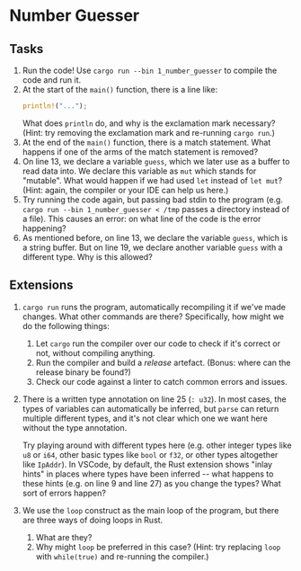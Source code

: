 # Number Guesser

## Tasks

1. Run the code!  Use `cargo run --bin 1_number_guesser` to compile the code and run it.
2. At the start of the `main()` function, there is a line like:
   ```rust
   println!("...");
   ```
   What does `println` do, and why is the exclamation mark necessary?  (Hint: try removing the exclamation mark and re-running `cargo run`.)
3. At the end of the `main()` function, there is a match statement.  What happens if one of the arms of the match statement is removed?
4. On line 13, we declare a variable `guess`, which we later use as a buffer to read data into.  We declare this variable as `mut` which stands for "mutable".  What would happen if we had used `let` instead of `let mut`?  (Hint: again, the compiler or your IDE can help us here.)
5. Try running the code again, but passing bad stdin to the program (e.g. `cargo run --bin 1_number_guesser < /tmp` passes a directory instead of a file).  This causes an error: on what line of the code is the error happening?
6. As mentioned before, on line 13, we declare the variable `guess`, which is a string buffer.  But on line 19, we declare another variable `guess` with a different type.  Why is this allowed?

## Extensions

1. `cargo run` runs the program, automatically recompiling it if we've made changes.  What other commands are there?  Specifically, how might we do the following things:
   1. Let `cargo` run the compiler over our code to check if it's correct or not, without compiling anything.
   2. Run the compiler and build a _release_ artefact.  (Bonus: where can the release binary be found?)
   3. Check our code against a linter to catch common errors and issues.

2. There is a written type annotation on line 25 (`: u32`).  In most cases, the types of variables can automatically be inferred, but `parse` can return multiple different types, and it's not clear which one we want here without the type annotation.
   
   Try playing around with different types here (e.g. other integer types like `u8` or `i64`, other basic types like `bool` or `f32`, or other types altogether like `IpAddr`).  In VSCode, by default, the Rust extension shows "inlay hints" in places where types have been inferred -- what happens to these hints (e.g. on line 9 and line 27) as you change the types?  What sort of errors happen?

3. We use the `loop` construct as the main loop of the program, but there are three ways of doing loops in Rust.
   1. What are they?
   2. Why might `loop` be preferred in this case?  (Hint: try replacing `loop` with `while(true)` and re-running the compiler.)